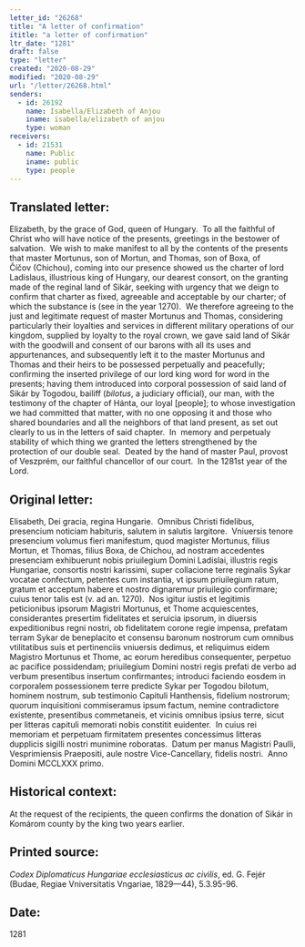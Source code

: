 ```yaml
---
letter_id: "26268"
title: "A letter of confirmation"
ititle: "a letter of confirmation"
ltr_date: "1281"
draft: false
type: "letter"
created: "2020-08-29"
modified: "2020-08-29"
url: "/letter/26268.html"
senders:
  - id: 26192
    name: Isabella/Elizabeth of Anjou
    iname: isabella/elizabeth of anjou
    type: woman
receivers:
  - id: 21531
    name: Public
    iname: public
    type: people
---
```

<h2> Translated letter:</h2><p>Elizabeth, by the grace of God, queen of Hungary.&nbsp; To all the faithful of Christ who will have notice of the presents, greetings in the bestower of salvation.&nbsp; We wish to make manifest to all by the contents of the presents that master Mortunus, son of Mortun, and Thomas, son of Boxa, of Číčov&nbsp;(Chichou), coming into our presence showed us the charter of lord Ladislaus, illustrious king of Hungary, our dearest consort, on the granting made of the reginal land of Sikár, seeking with urgency that we deign to confirm that charter as fixed, agreeable and acceptable by our charter; of which the substance is (see in the year 1270).&nbsp; We therefore agreeing to the just and legitimate request of master Mortunus and Thomas, considering particularly their loyalties and services in different military operations of our kingdom, supplied by loyalty to the royal crown, we gave said land of Sikár with the goodwill and consent of our barons with all its uses and appurtenances, and subsequently left it to the master Mortunus and Thomas and their heirs to be possessed perpetually and peacefully; confirming the inserted privilege of our lord king word for word in the presents; having them introduced into corporal possession of said land of Sikár by Togodou, bailiff (<i>bilotus</i>, a judiciary official), our man, with the testimony of the chapter of Hánta, our loyal [people]; to whose investigation we had committed that matter, with no one opposing it and those who shared boundaries and all the neighbors of that land present, as set out clearly to us in the letters of said chapter.&nbsp; In&nbsp; memory and perpetualy stability of which thing we granted the letters strengthened by the protection of our double seal.&nbsp; Deated by the hand of master Paul, provost of Veszprém, our faithful chancellor of our court.&nbsp; In the 1281st year of the Lord.</p><h2 class="mt-4"> Original letter:</h2><p>Elisabeth, Dei gracia, regina Hungarie.&nbsp; Omnibus Christi fidelibus, presencium noticiam habituris, salutem in salutis largitore.&nbsp; Vniuersis tenore presencium volumus fieri manifestum, quod magister Mortunus, filius Mortun, et Thomas, filius Boxa, de Chichou, ad nostram accedentes presenciam exhibuerunt nobis priuilegium Domini Ladislai, illustris regis Hungariae, consortis nostri karissimi, super collacione terre reginalis Sykar vocatae confectum, petentes cum instantia, vt ipsum priuilegium ratum, gratum et acceptum habere et nostro dignaremur priuilegio confirmare; cuius tenor talis est (v. ad an. 1270).&nbsp; Nos igitur iustis et legitimis peticionibus ipsorum Magistri Mortunus, et Thome acquiescentes, considerantes presertim fidelitates et seruicia ipsorum, in diuersis expeditionibus regni nostri, ob fidelitatem corone regie impensa, prefatam terram Sykar de beneplacito et consensu baronum nostrorum cum omnibus vtilitatibus suis et pertinenciis vniuersis dedimus, et reliquimus eidem Magistro Mortunus et Thome, ac eorum heredibus consequenter, perpetuo ac pacifice possidendam; priuilegium Domini nostri regis prefati de verbo ad verbum presentibus insertum confirmantes; introduci faciendo eosdem in corporalem possessionem terre predicte Sykar per Togodou bilotum, hominem nostrum, sub testimonio Capituli Hanthensis, fidelium nostrorum; quorum inquisitioni commiseramus ipsum factum, nemine contradictore existente, presentibus commetaneis, et vicinis omnibus ipsius terre, sicut per litteras capituli memorati nobis constitit euidenter.&nbsp; In cuius rei memoriam et perpetuam firmitatem presentes concessimus litteras dupplicis sigilli nostri munimine roboratas.&nbsp; Datum per manus Magistri Paulli, Vesprimiensis Praepositi, aule nostre Vice-Cancellary, fidelis nostri.&nbsp; Anno Domini MCCLXXX primo.</p><h2 class="mt-4"> Historical context:</h2><p>At the request of the recipients, the queen confirms the donation of Sikár in Komárom county by the king two years earlier.</p><h2 class="mt-4"> Printed source:</h2><p><i>Codex Diplomaticus Hungariae ecclesiasticus ac civilis</i>, ed. G. Fejér (Budae, Regiae Vniversitatis Vngariae, 1829—44), 5.3.95-96.</p><h2 class="mt-4"> Date:</h2>1281